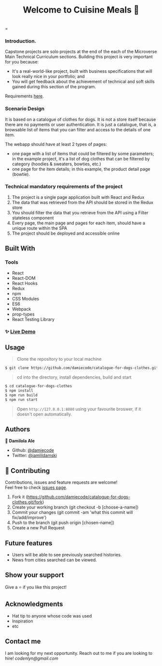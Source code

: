 <h1 align="center">Welcome to Cuisine Meals 👋</h1>
<br>
=
<!-- <p>
  <a href="https://rawcdn.githack.com/damiecode/Weather-App/feature/weatherApp/dist/index.html" target="_blank">
    <img alt="Website" src="weather.png" />
  </a>
</p> -->

<br>

### Introduction.

Capstone projects are solo projects at the end of the each of the Microverse Main Technical Curriculum sections. Building this project is very important for you because:

* It's a real-world-like project, built with business specifications that will look really nice in your portfolio; and
* You will get feedback about the achievement of technical and soft skills gained during this section of the program.

Requirements [here](https://www.notion.so/Catalogue-of-Dog-Clothes-8bf1512b8ab34fa28848beb8ab698a32).


### Scenario Design

It is based on a catalogue of clothes for dogs. It is not a store itself because there are no payments or user authentication. It is just a catalogue, that is, a browsable list of items that you can filter and access to the details of one item. 

The webapp should have at least 2 types of pages:
- one page with a list of items that could be filtered by some parameters; in the example project, it's a list of dog clothes that can be filtered by category (hoodies & sweaters, bowties, etc.)
- one page for the item details; in this example, the product detail page (bowtie).

### Technical mandatory requirements of the project

1. The project is a single page application built with React and Redux
2. The data that was retrieved from the API should be stored in the Redux store
3. You should filter the data that you retrieve from the API using a Filter stateless component
4. Every page, the main page and pages for each item, should have a unique route within the SPA
5. The project should be deployed and accessible online

## Built With

### Tools

* React
* React-DOM
* React Hooks
* Redux
* npm
* CSS Modules
* ES6
* Webpack
* prop-types
* React Testing Library

### ✨ [Live Demo](https://catalogue-for-dogs-clothes.netlify.app)

## Usage

> Clone the repository to your local machine

```sh
$ git clone https://github.com/damiecode/catalogue-for-dogs-clothes.git
```

> cd into the directory, install dependencies, build and start

```sh
$ cd catalogue-for-dogs-clothes
$ npm install
$ npm run build
$ npm run start
```

> Open `http://127.0.0.1:8080` using your favourite broswer, if it doesn't open automatically.

## Authors

👤 **Damilola Ale**

- Github: [@damiecode](https://github.com/damiecode)
- Twitter: [@iamlildamski](https://twitter.com/iamlildamski)

## 🤝 Contributing

Contributions, issues and feature requests are welcome!<br />Feel free to check [issues page](https://github.com/damiecode/catalogue-for-dogs-clothes.git/issues).

1. Fork it (https://github.com/damiecode/catalogue-for-dogs-clothes.git/fork)
2. Create your working branch (git checkout -b [choose-a-name])
3. Commit your changes (git commit -am 'what this commit will fix/add/improve')
4. Push to the branch (git push origin [chosen-name])
5. Create a new Pull Request

## Future features
- Users will be able to see previously searched histories.
- News from cities searched can be viewed.

## Show your support

Give a ⭐️ if you like this project!

## Acknowledgments
<!-- 
[Design](https://www.behance.net/gallery/13271423/Bodytrackit-An-iOs-app-Branding-UX-and-UI) idea by [Gregoire Vella on Behance](https://www.behance.net/gregoirevella). -->

- Hat tip to anyone whose code was used
- Inspiration
- etc

## Contact me

I am looking for my next opportunity. Reach out to me if you are looking to hire!
_codenlyn@gmail.com_
